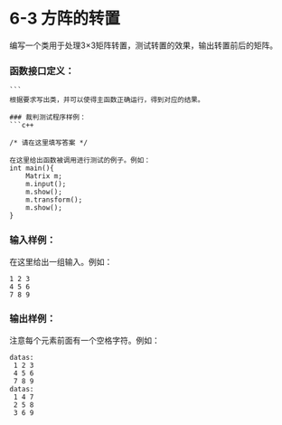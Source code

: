 # 6-3 方阵的转置
编写一个类用于处理3×3矩阵转置，测试转置的效果，输出转置前后的矩阵。

### 函数接口定义：

    
    
    ```
    根据要求写出类，并可以使得主函数正确运行，得到对应的结果。
    
    ### 裁判测试程序样例：
    ```c++
    
    /* 请在这里填写答案 */
    
    在这里给出函数被调用进行测试的例子。例如：
    int main(){
    	Matrix m;
    	m.input();
    	m.show();
    	m.transform();
    	m.show();
    }
    
    
    

### 输入样例：

在这里给出一组输入。例如：

    
    
    1 2 3
    4 5 6
    7 8 9
    

### 输出样例：

注意每个元素前面有一个空格字符。例如：

    
    
    datas:
     1 2 3
     4 5 6
     7 8 9
    datas:
     1 4 7
     2 5 8
     3 6 9
    

